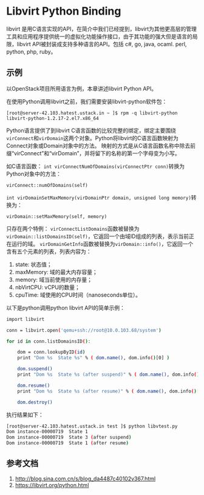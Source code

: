 # Libvirt Python Binding

libvirt 是用C语言实现的API，在简介中我们已经提到，libvirt为其他更高层的管理工具和应用程序提供统一的虚拟化功能操作接口，由于其功能的强大但是语言的局限，libvirt API被封装成支持多种语言的API。包括 c#, go, java, ocaml. perl, python, php, ruby。

## 示例
以OpenStack项目所用语言为例，本章讲述libvirt Python API。

在使用Python调用libvirt之前，我们需要安装libvirt-python软件包：

    [root@server-42.103.hatest.ustack.in ~ ]$ rpm -q libvirt-python
	libvirt-python-1.2.17-2.el7.x86_64

Python语言提供了到libvirt C语言函数的比较完整的绑定，绑定主要围绕`virConnect`和`virDomain`这两个对象。Python将libvirt的C语言函数映射为Connect对象或Domain对象中的方法。 映射的方式是从C语言函数名称中除去前缀“virConnect”和“virDomain”，并将留下的名称的第一个字母变为小写。

如C语言函数：
`int virConnectNumOfDomains(virConnectPtr conn)`转换为Python对象中的方法：

    virConnect::numOfDomains(self)

`int virDomainSetMaxMemory(virDomainPtr domain, unsigned long memory)`转换为：

    virDomain::setMaxMemory(self, memory)

只存在两个特例：
`virConnectListDomains`函数被替换为`virDomain::listDomainsID(self)`，它返回一个由域ID组成的列表，表示当前正在运行的域。
`virDomainGetInfo`函数被替换为`virDomain::info()`，它返回一个含有五个元素的列表，列表内容为：

1. state: 状态值；
2. maxMemory: 域的最大内存容量；
3. memory: 域当前使用的内存量；
4. nbVirtCPU: vCPU的数量；
5. cpuTime: 域使用的CPU时间（nanoseconds单位）。

以下是python调用python libvirt API的简单示例：

```bash
import libvirt

conn = libvirt.open('qemu+ssh://root@10.0.103.68/system')

for id in conn.listDomainsID():

    dom = conn.lookupByID(id)
    print "Dom %s  State %s" % ( dom.name(), dom.info()[0] )

    dom.suspend()
    print "Dom %s  State %s (after suspend)" % ( dom.name(), dom.info()[0] )

    dom.resume()
    print "Dom %s  State %s (after resume)" % ( dom.name(), dom.info()[0] )

    dom.destroy()
```

执行结果如下：

```bash
[root@server-42.103.hatest.ustack.in test ]$ python libvtest.py 
Dom instance-00000719  State 1
Dom instance-00000719  State 3 (after suspend)
Dom instance-00000719  State 1 (after resume)
```

## 参考文档

1. http://blog.sina.com.cn/s/blog_da4487c40102v367.html
2. https://libvirt.org/python.html